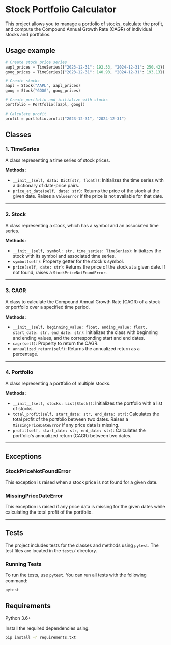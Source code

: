 # Stock Portfolio Calculator

This project allows you to manage a portfolio of stocks, calculate the profit, and compute the Compound Annual Growth Rate (CAGR) of individual stocks and portfolios.

## Usage example

```python
# Create stock price series
aapl_prices = TimeSeries({"2023-12-31": 192.53, "2024-12-31": 250.42})
goog_prices = TimeSeries({"2023-12-31": 140.93, "2024-12-31": 193.13})

# Create stocks
aapl = Stock("AAPL", aapl_prices)
goog = Stock("GOOG", goog_prices)

# Create portfolio and initialize with stocks
portfolio = Portfolio([aapl, goog])

# Calculate profit
profit = portfolio.profit("2023-12-31", "2024-12-31")
```


## Classes

### 1. TimeSeries
A class representing a time series of stock prices.

**Methods:**
- `__init__(self, data: Dict[str, float])`: Initializes the time series with a dictionary of date-price pairs.
- `price_at_date(self, date: str)`: Returns the price of the stock at the given date. Raises a `ValueError` if the price is not available for that date.

---

### 2. Stock
A class representing a stock, which has a symbol and an associated time series.

**Methods:**
- `__init__(self, symbol: str, time_series: TimeSeries)`: Initializes the stock with its symbol and associated time series.
- `symbol(self)`: Property getter for the stock's symbol.
- `price(self, date: str)`: Returns the price of the stock at a given date. If not found, raises a `StockPriceNotFoundError`.

---

### 3. CAGR
A class to calculate the Compound Annual Growth Rate (CAGR) of a stock or portfolio over a specified time period.

**Methods:**
- `__init__(self, beginning_value: float, ending_value: float, start_date: str, end_date: str)`: Initializes the class with beginning and ending values, and the corresponding start and end dates.
- `cagr(self)`: Property to return the CAGR.
- `annualized_return(self)`: Returns the annualized return as a percentage.

---

### 4. Portfolio
A class representing a portfolio of multiple stocks.

**Methods:**
- `__init__(self, stocks: List[Stock])`: Initializes the portfolio with a list of stocks.
- `total_profit(self, start_date: str, end_date: str)`: Calculates the total profit of the portfolio between two dates. Raises a `MissingPriceDateError` if any price data is missing.
- `profit(self, start_date: str, end_date: str)`: Calculates the portfolio's annualized return (CAGR) between two dates.

---

## Exceptions

### StockPriceNotFoundError
This exception is raised when a stock price is not found for a given date.

### MissingPriceDateError
This exception is raised if any price data is missing for the given dates while calculating the total profit of the portfolio.

---

## Tests

The project includes tests for the classes and methods using `pytest`. The test files are located in the `tests/` directory.

### Running Tests

To run the tests, use `pytest`. You can run all tests with the following command:

```bash
pytest
```

## Requirements
Python 3.6+

Install the required dependencies using:

```bash
pip install -r requirements.txt
```